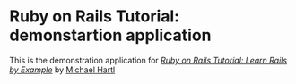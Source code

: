 # Ruby on Rails Tutorial: demonstartion application

This is the demonstration application for [*Ruby on Rails Tutorial: Learn
Rails by Example*](http://railstutorial.org) by [Michael Hartl](http:michaelhartl.com)